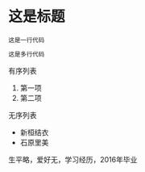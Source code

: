 # 这是标题
`这是一行代码`
```javascript
这是多行代码
```
有序列表
1. 第一项
2. 第二项

无序列表
* 新桓结衣
* 石原里美

生平略，爱好无，学习经历，2016年毕业

